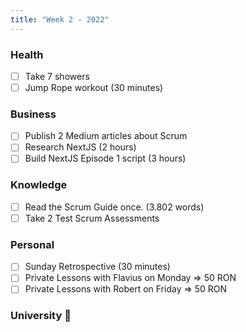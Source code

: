 ```yaml
---
title: "Week 2 - 2022"
---
```

### Health
- [ ] Take 7 showers
- [ ] Jump Rope workout (30 minutes)

### Business
- [ ] Publish 2 Medium articles about Scrum
- [ ] Research NextJS (2 hours)
- [ ] Build NextJS Episode 1 script (3 hours)

### Knowledge
- [ ] Read the Scrum Guide once. (3.802 words)
- [ ] Take 2 Test Scrum Assessments

### Personal
- [ ] Sunday Retrospective (30 minutes)
- [ ] Private Lessons with Flavius on Monday => 50 RON
- [ ] Private Lessons with Robert on Friday => 50 RON

### University 🌟
